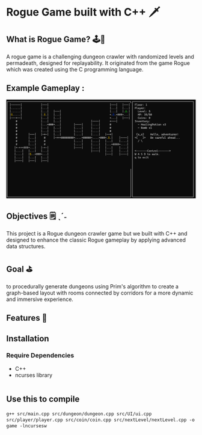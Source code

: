 # Rogue Game built with C++ 🗡️

## What is Rogue Game? 🕹️👾
 A rogue game is a challenging dungeon crawler with randomized levels and permadeath, designed for replayability. It originated from the game Rogue which was created using the C programming language.


## Example Gameplay :
![Gameplay footage](/images/image.png)


  ## Objectives 🗒 ˎˊ˗ 
  
   This project is a Rogue dungeon crawler game but we built with C++ and designed to enhance the classic Rogue gameplay by applying advanced data structures.<br>


 ## Goal ⛳ 
to procedurally generate dungeons using Prim's algorithm to create a graph-based layout with rooms connected by corridors for a more dynamic and immersive experience.

## Features 🌟

## Installation 
### Require Dependencies 
  - C++ 
  - ncurses library
```
```

## Use this to compile
```
g++ src/main.cpp src/dungeon/dungeon.cpp src/UI/ui.cpp src/player/player.cpp src/coin/coin.cpp src/nextLevel/nextLevel.cpp -o game -lncursesw
```